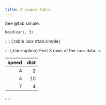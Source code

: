 ```yaml
---
title: A simple table
---
```


See @tab:simple.

<!-- ... -->


``` {.r}
head(cars, 3)
```

:::: {.table .box #tab:simple}

::: {.tab-caption}
[](#@tab:simple)
First 3 rows of the `cars` data.
:::

|speed|dist|
|--:|--:|
|4| 2|
|4|10|
|7| 4|
::::

